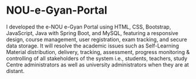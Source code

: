 # NOU-e-Gyan-Portal
I developed the e-NOU e-Gyan Portal using HTML, CSS, Bootstrap, JavaScript, Java with Spring Boot, and MySQL, featuring a responsive design, course management, user registration, exam tracking, and secure data storage.
It will resolve the academic issues such as Self-Learning Material distribution, delivery, tracking, assessment, progress monitoring & controlling of all stakeholders of the system i.e., students, teachers, study Centre administrators as well as university administrators when they are at distant.
